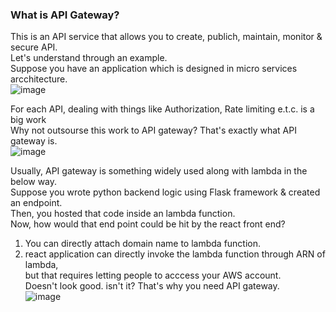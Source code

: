 ### What is API Gateway?
This is an API service that allows you to create, publich, maintain, monitor & secure API.</br>
Let's understand through an example.</br> 
Suppose you have an application which is designed in micro services arcchitecture.</br>
![image](https://github.com/user-attachments/assets/732617ef-be98-4426-b68d-708b6dac0bb8)

For each API, dealing with things like Authorization, Rate limiting e.t.c. is a big work</br>
Why not outsourse this work to API gateway? That's exactly what API gateway is.</br>
![image](https://github.com/user-attachments/assets/0121a239-7879-413c-a61d-815563ec4526)

Usually, API gateway is something widely used along with lambda in the below way.</br>
Suppose you wrote python backend logic using Flask framework & created an endpoint.</br>
Then, you hosted that code inside an lambda function.</br>
Now, how would that end point could be hit by the react front end?</br>
1. You can directly attach domain name to lambda function.</br>
2. react application can directly invoke the lambda function through ARN of lambda,</br>
but that requires letting people to acccess your AWS account.</br>
Doesn't look good. isn't it? That's why you need API gateway.</br>
![image](https://github.com/user-attachments/assets/c020e3d5-d38e-417f-bf18-42a4818e45c8)
